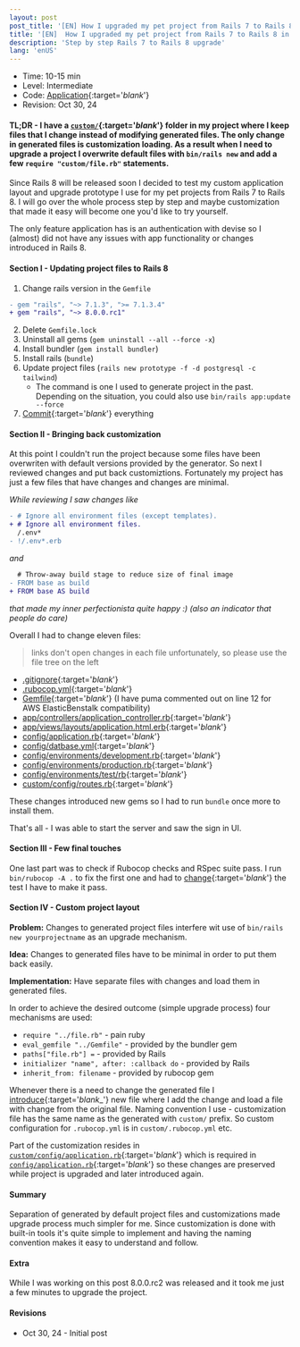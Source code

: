 ```yaml
---
layout: post
post_title: '[EN] How I upgraded my pet project from Rails 7 to Rails 8 in 30 minutes'
title: '[EN]  How I upgraded my pet project from Rails 7 to Rails 8 in 30 minutes'
description: 'Step by step Rails 7 to Rails 8 upgrade'
lang: 'enUS'
---
```

* Time: 10-15 min
* Level: Intermediate
* Code: [Application][appl]{:target='_blank_'}
* Revision: Oct 30, 24

#### **TL;DR** - I have a [`custom/`][custom]{:target='_blank_'} folder in my project where I keep files that I change instead of modifying generated files. The only change in generated files is customization loading. As a result when I need to upgrade a project I overwrite default files with `bin/rails new` and add a few `require "custom/file.rb"` statements.

Since Rails 8 will be released soon I decided to test my custom
application layout and upgrade prototype I use for my pet projects
from Rails 7 to Rails 8.
I will go over the whole process step by step and maybe customization
that made it easy will become one you'd like to try yourself.

The only feature application has is an authentication with devise
so I (almost) did not have any issues with app functionality or
changes introduced in Rails 8.

#### Section I - Updating project files to Rails 8
1. Change rails version in the `Gemfile`
````diff
- gem "rails", "~> 7.1.3", ">= 7.1.3.4"
+ gem "rails", "~> 8.0.0.rc1"
````
2. Delete `Gemfile.lock`
3. Uninstall all gems (`gem uninstall --all --force -x`)
4. Install bundler (`gem install bundler`)
5. Install rails (`bundle`)
6. Update project files (`rails new prototype -f -d postgresql -c tailwind`)
    * The command is one I used to generate project in the past. Depending
    on the situation, you could also use `bin/rails app:update --force`
7. [Commit][initial]{:target='_blank_'} everything

#### Section II - Bringing back customization

At this point I couldn't run the project because some files have been
overwriten with default versions provided by the generator. So next I reviewed
changes and put back customiztions.
Fortunately my project has just a few files that have changes and changes
are minimal.

*While reviewing I saw changes like*
````diff
- # Ignore all environment files (except templates).
+ # Ignore all environment files.
  /.env*
- !/.env*.erb
````
*and*
````diff
  # Throw-away build stage to reduce size of final image
- FROM base as build
+ FROM base AS build
````
*that made my inner perfectionista quite happy :) (also an indicator that people
do care)*

Overall I had to change eleven files:

> links don't open changes in each file unfortunately, so please use
> the file tree on the left

  * [.gitignore][gitignor]{:target='_blank_'}
  * [.rubocop.yml][rubocop]{:target='_blank_'}
  * [Gemfile][gemfile]{:target='_blank_'} (I have puma commented out on
  line 12 for AWS ElasticBenstalk compatibility)
  * [app/controllers/application_controller.rb][apcontr]{:target='_blank_'}
  * [app/views/layouts/application.html.erb][aplayou]{:target='_blank_'}
  * [config/application.rb][conappl]{:target='_blank_'}
  * [config/datbase.yml][condata]{:target='_blank_'}
  * [config/environments/development.rb][confdev]{:target='_blank_'}
  * [config/environments/production.rb][confprd]{:target='_blank_'}
  * [config/environments/test/rb][conftst]{:target='_blank_'}
  * [custom/config/routes.rb][curoute]{:target='_blank_'}

These changes introduced new gems so I had to run `bundle` once more to
install them.

That's all - I was able to start the server and saw the sign in UI.

#### Section III - Few final touches

One last part was to check if Rubocop checks and RSpec suite pass. I run
`bin/rubocop -A .` to fix the first one and had to
[change][tests]{:target='_blank_'} the test I have to make it pass.

#### Section IV - Custom project layout

**Problem:** Changes to generated project files interfere wit use of
`bin/rails new yourprojectname` as an upgrade mechanism.

**Idea:** Changes to generated files have to be minimal in order to put
them back easily.

**Implementation:** Have separate files with changes and load them in
generated files.

In order to achieve the desired outcome (simple upgrade process) four
mechanisms are used:
* `require "../file.rb"` - pain ruby
* `eval_gemfile "../Gemfile"` - provided by the bundler gem
* `paths["file.rb"] =` - provided by Rails
* `initializer "name", after: :callback do` - provided by Rails
* `inherit_from: filename` - provided by rubocop gem

Whenever there is a need to change the generated file I
[introduce][extrrub]{:target='_blank__'} new file where I add the change
and load a file with change from the original file. Naming convention I
use - customization file has the same name as the generated with
`custom/` prefix. So custom configuration for `.rubocop.yml` is in
`custom/.rubocop.yml` etc.

Part of the customization resides in
[`custom/config/application.rb`][appconf]{:target='_blank_'}
which is required in [`config/application.rb`][apconfo]{:target='_blank_'}
so these changes are preserved while project is upgraded and later
introduced again.

#### Summary

Separation of generated by default project files and customizations
made upgrade process much simpler for me. Since customization is done
with built-in tools it's quite simple to implement and having the
naming convention makes it easy to understand and follow.

#### Extra

While I was working on this post 8.0.0.rc2 was released and it took me just
a few minutes to upgrade the project.

#### Revisions
- Oct 30, 24 - Initial post

[appl]: https://github.com/bpohoriletz/prototype
[custom]: https://github.com/bpohoriletz/prototype/tree/841e500dc41327e188e08733d4b1108b9362a5ec/custom
[initial]: https://github.com/bpohoriletz/prototype/commit/d455dc72e232021bfe6095c5ff224f0ff5ef55c2
[gitignor]: https://github.com/bpohoriletz/prototype/commit/3b34b5c27f1fdcb004b78b28f3443c6318d5436f#diff-bc37d034bad564583790a46f19d807abfe519c5671395fd494d8cce506c42947
[rubocop]: https://github.com/bpohoriletz/prototype/commit/3b34b5c27f1fdcb004b78b28f3443c6318d5436f#diff-4f894049af3375c2bd4e608f546f8d4a0eed95464efcdea850993200db9fef5c
[gemfile]: https://github.com/bpohoriletz/prototype/commit/3b34b5c27f1fdcb004b78b28f3443c6318d5436f#diff-d09ea66f8227784ff4393d88a19836f321c915ae10031d16c93d67e6283ab55f
[apcontr]: https://github.com/bpohoriletz/prototype/commit/3b34b5c27f1fdcb004b78b28f3443c6318d5436f#diff-766c34fd6533171eaf54300c153f89d6002c35c02cfc9c5b219251f85180ad07
[aplayou]: https://github.com/bpohoriletz/prototype/commit/3b34b5c27f1fdcb004b78b28f3443c6318d5436f#diff-f43fe075643e681b2c01c2f853bb0c4299d135b47fcbd4da96890d521c49e3eb
[conappl]: https://github.com/bpohoriletz/prototype/commit/3b34b5c27f1fdcb004b78b28f3443c6318d5436f#diff-c1fd91cb1911a0512578b99f657554526f3e1421decdb9e908712beab57e10f9
[condata]: https://github.com/bpohoriletz/prototype/commit/3b34b5c27f1fdcb004b78b28f3443c6318d5436f#diff-5a674c769541a71f2471a45c0e9dde911b4455344e3131bddc5a363701ba6325
[confdev]: https://github.com/bpohoriletz/prototype/commit/3b34b5c27f1fdcb004b78b28f3443c6318d5436f#diff-d3c4b3f41072daa416f1920511e9b2e26caea8c5cec0a14cb9508589a4dafa47
[confprd]: https://github.com/bpohoriletz/prototype/commit/3b34b5c27f1fdcb004b78b28f3443c6318d5436f#diff-da60b4e96eff2b132991226d308949e23f4ef3aad45ad59edd09cbc32cc6251e
[conftst]: https://github.com/bpohoriletz/prototype/commit/3b34b5c27f1fdcb004b78b28f3443c6318d5436f#diff-77f322f5ab0c54b1f2793b339574333dc55889645d910a93ede0fd7aa13b217ao
[curoute]: https://github.com/bpohoriletz/prototype/commit/3b34b5c27f1fdcb004b78b28f3443c6318d5436f#diff-1768406df9d93967c262ce2d73ff34b3acd9645af8f9b22a190375c0ef12f1f9
[tests]: https://github.com/bpohoriletz/prototype/commit/70496489a07ca780c1f47e4b5b1a2789bfca6e31
[extrrub]: https://github.com/bpohoriletz/prototype/commit/350fe1a87bc8dde45b4d1764492b0346111a57e7
[appconf]: https://github.com/bpohoriletz/prototype/blob/350fe1a87bc8dde45b4d1764492b0346111a57e7/custom/config/application.rb#L11
[apconfo]: https://github.com/bpohoriletz/prototype/blob/350fe1a87bc8dde45b4d1764492b0346111a57e7/config/application.rb#L29
